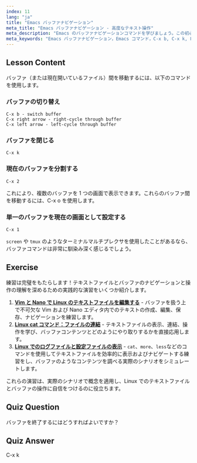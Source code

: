 ```yaml
---
index: 11
lang: "ja"
title: "Emacs バッファナビゲーション"
meta_title: "Emacs バッファナビゲーション - 高度なテキスト操作"
meta_description: "Emacs のバッファナビゲーションコマンドを学びましょう。この初心者向け Emacs チュートリアルで、バッファの切り替え、閉じ方、分割を効率的に行い、ワークフローを改善しましょう！"
meta_keywords: "Emacs バッファナビゲーション，Emacs コマンド，C-x b, C-x k, Linux チュートリアル，Emacs ガイド，初心者 Emacs"
---
```


## Lesson Content

バッファ（または現在開いているファイル）間を移動するには、以下のコマンドを使用します。

### バッファの切り替え

```
C-x b - switch buffer
C-x right arrow - right-cycle through buffer
C-x left arrow - left-cycle through buffer
```

### バッファを閉じる

```
C-x k
```

### 現在のバッファを分割する

```
C-x 2
```

これにより、複数のバッファを 1 つの画面で表示できます。これらのバッファ間を移動するには、C-x o を使用します。

### 単一のバッファを現在の画面として設定する

```
C-x 1
```

`screen` や `tmux` のようなターミナルマルチプレクサを使用したことがあるなら、バッファコマンドは非常に馴染み深く感じるでしょう。

## Exercise

練習は完璧をもたらします！テキストファイルとバッファのナビゲーションと操作の理解を深めるための実践的な演習をいくつか紹介します。

1. **[Vim と Nano で Linux のテキストファイルを編集する](https://labex.io/ja/labs/comptia-edit-text-files-in-linux-with-vim-and-nano-591076)** - バッファを扱う上で不可欠な Vim および Nano エディタ内でのテキストの作成、編集、保存、ナビゲーションを練習します。
2. **[Linux cat コマンド：ファイルの連結](https://labex.io/ja/labs/linux-linux-cat-command-file-concatenating-210986)** - テキストファイルの表示、連結、操作を学び、バッファコンテンツとどのようにやり取りするかを直接応用します。
3. **[Linux でのログファイルと設定ファイルの表示](https://labex.io/ja/labs/linux-viewing-log-and-configuration-files-in-linux-387914)** - `cat`、`more`、`less`などのコマンドを使用してテキストファイルを効率的に表示およびナビゲートする練習をし、バッファのようなコンテンツを調べる実際のシナリオをシミュレートします。

これらの演習は、実際のシナリオで概念を適用し、Linux でのテキストファイルとバッファの操作に自信をつけるのに役立ちます。

## Quiz Question

バッファを終了するにはどうすればよいですか？

## Quiz Answer

C-x k
